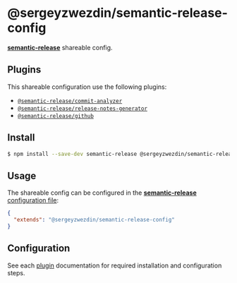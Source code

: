 # @sergeyzwezdin/semantic-release-config

[**semantic-release**](https://github.com/semantic-release/semantic-release) shareable config.

## Plugins

This shareable configuration use the following plugins:

- [`@semantic-release/commit-analyzer`](https://github.com/semantic-release/commit-analyzer)
- [`@semantic-release/release-notes-generator`](https://github.com/semantic-release/release-notes-generator)
- [`@semantic-release/github`](https://github.com/semantic-release/github)

## Install

```bash
$ npm install --save-dev semantic-release @sergeyzwezdin/semantic-release-config
```

## Usage

The shareable config can be configured in the [**semantic-release** configuration file](https://github.com/semantic-release/semantic-release/blob/master/docs/usage/configuration.md#configuration):

```json
{
  "extends": "@sergeyzwezdin/semantic-release-config"
}
```

## Configuration

See each [plugin](#plugins) documentation for required installation and configuration steps.
